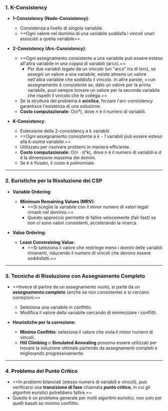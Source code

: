 ### **1. K-Consistency**

- **1-Consistency (Node-Consistency)**:
  - Consistenza a livello di singola variabile.
  - ==Ogni valore nel dominio di una variabile soddisfa i vincoli unari associati a quella variabile==.

- **2-Consistency (Arc-Consistency)**:
  - ==Ogni assegnamento consistente a una variabile può essere esteso all'altra variabile in una coppia di variabili (arco).==
	  - Per due variabili legate da un vincolo (un "arco" tra di loro), se assegni un valore a una variabile, esiste almeno un valore nell'altra variabile che soddisfa il vincolo. In altre parole, ==un assegnamento è consistente se, dato un valore per la prima variabile, puoi sempre trovare un valore per la seconda variabile che rispetti il vincolo che le collega.==
  - Se la struttura del problema è **aciclica**, forzare l'arc-consistency garantisce l'esistenza di una soluzione.
  - **Costo computazionale:** O(n²), dove *n* è il numero di variabili.

- **K-Consistency**:
  - Estensione della 2-consistency a k variabili.
  - ==Ogni assegnamento consistente a *k - 1* variabili può essere esteso alla *k-esima* variabile.==
  - Utilizzato per risolvere problemi in maniera efficiente.
  - **Costo computazionale:** O(n · d^k), dove *n* è il numero di variabili e *d* è la dimensione massima dei domini.
  - Se *k* è fissato, il costo è polinomiale.

---

### **2. Euristiche per la Risoluzione dei CSP**

- **Variable Ordering**:
  - **Minimum Remaining Values (MRV)**:
    - ==Si sceglie la variabile con il minor numero di valori legali rimasti nel dominio.==
    - Questo approccio permette di fallire velocemente (fail-fast) se non ci sono valori consistenti, accelerando la ricerca.
  
- **Value Ordering**:
  - **Least Constraining Value**:
    - ==Si seleziona il valore che restringe meno i domini delle variabili rimanenti, riducendo il numero di vincoli che devono essere soddisfatti.==

---

### **3. Tecniche di Risoluzione con Assegnamento Completo**

- ==Invece di partire da un assegnamento vuoto, si parte da un **assegnamento completo** (anche se non consistente) e si cercano correzioni:==
  
  - Seleziona una variabile in conflitto.
  - Modifica il valore della variabile cercando di minimizzare i conflitti.
  
- **Heuristiche per la correzione**:
  - **Minimo Conflitto**: seleziona il valore che viola il minor numero di vincoli.
  - **Hill Climbing** o **Simulated Annealing** possono essere utilizzati per trovare la soluzione ottimale partendo da assegnamenti completi e migliorando progressivamente.

---

### **4. Problema del Punto Critico**

- ==In problemi bilanciati (stesso numero di variabili e vincoli), può verificarsi una **transizione di fase** chiamata **punto critico**, in cui gli algoritmi euristici potrebbero fallire.==
- Questo è un problema generale per molti algoritmi euristici, non solo per quelli basati su minimo conflitto.
